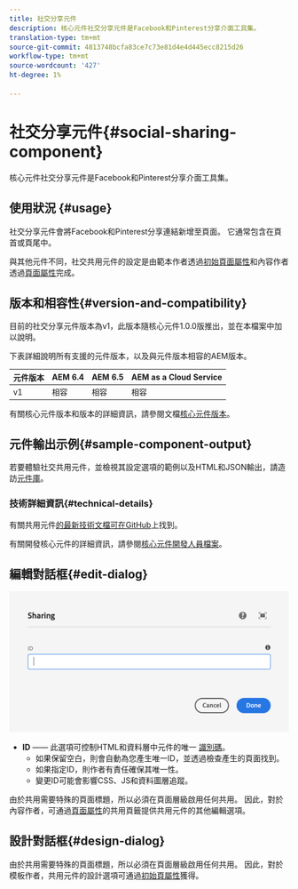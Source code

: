 ```yaml
---
title: 社交分享元件
description: 核心元件社交分享元件是Facebook和Pinterest分享介面工具集。
translation-type: tm+mt
source-git-commit: 4813748bcfa83ce7c73e81d4e4d445ecc8215d26
workflow-type: tm+mt
source-wordcount: '427'
ht-degree: 1%

---
```



# 社交分享元件{#social-sharing-component}

核心元件社交分享元件是Facebook和Pinterest分享介面工具集。

## 使用狀況 {#usage}

社交分享元件會將Facebook和Pinterest分享連結新增至頁面。 它通常包含在頁首或頁尾中。

與其他元件不同，社交共用元件的設定是由範本作者透過[初始頁面屬性](https://docs.adobe.com/content/help/en/experience-manager-cloud-service/sites/authoring/features/templates.html)和內容作者透過[頁面屬性](https://docs.adobe.com/content/help/en/experience-manager-cloud-service/sites/authoring/fundamentals/page-properties.html)完成。

## 版本和相容性{#version-and-compatibility}

目前的社交分享元件版本為v1，此版本隨核心元件1.0.0版推出，並在本檔案中加以說明。

下表詳細說明所有支援的元件版本，以及與元件版本相容的AEM版本。

| 元件版本 | AEM 6.4 | AEM 6.5 | AEM as a Cloud Service  |
|--- |--- |--- |---|
| v1 | 相容 | 相容 | 相容 |

有關核心元件版本和版本的詳細資訊，請參閱文檔[核心元件版本](/help/versions.md)。

## 元件輸出示例{#sample-component-output}

若要體驗社交共用元件，並檢視其設定選項的範例以及HTML和JSON輸出，請造訪[元件庫](https://adobe.com/go/aem_cmp_library_sharing)。

### 技術詳細資訊{#technical-details}

有關共用元件[的最新技術文檔可在GitHub](https://adobe.com/go/aem_cmp_tech_sharing_v1)上找到。

有關開發核心元件的詳細資訊，請參閱[核心元件開發人員檔案](/help/developing/overview.md)。

## 編輯對話框{#edit-dialog}

![共用元件的編輯對話框](/help/assets/sharing-edit.png)

* **ID**  —— 此選項可控制HTML和資料層中元件的唯一 [識別碼](/help/developing/data-layer/overview.md)。
   * 如果保留空白，則會自動為您產生唯一ID，並透過檢查產生的頁面找到。
   * 如果指定ID，則作者有責任確保其唯一性。
   * 變更ID可能會影響CSS、JS和資料圖層追蹤。

由於共用需要特殊的頁面標題，所以必須在頁面層級啟用任何共用。 因此，對於內容作者，可通過[頁面屬性](https://docs.adobe.com/content/help/en/experience-manager-cloud-service/sites/authoring/fundamentals/page-properties.html)的共用頁籤提供共用元件的其他編輯選項。

## 設計對話框{#design-dialog}

由於共用需要特殊的頁面標題，所以必須在頁面層級啟用任何共用。 因此，對於模板作者，共用元件的設計選項可通過[初始頁屬性](https://docs.adobe.com/content/help/en/experience-manager-cloud-service/sites/authoring/features/templates.html)獲得。
